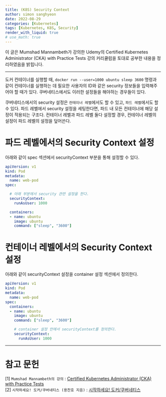 ```yaml
---
title: (K8S) Security Context
author: simon sanghyeon
date: 2022-08-29
categories: [Kubernetes]
tags: [Kubernetes, K8S, Security]
render_with_liquid: true
# use_math: true
---
```

이 글은 Mumshad Mannambeth가 강의한 Udemy의 Certified Kubernetes Administrator (CKA) with Practice Tests 강의 커리큘럼을 토대로 공부한 내용을 정리하였음을 밝힙니다.

---
도커 컨테이너를 실행할 때, `docker run --user=1000 ubuntu sleep 3600` 명령과 같이 컨테이너를 실행하는 데 필요한 사용자의 ID와 같은 security 정보들을 입력해주어야 할 때가 있다. 쿠버네티스에서도 이러한 설정들을 해야하는 경우들이 있다.

쿠버네티스에서의 security 설정은 `컨테이너 레벨`에서도 할 수 있고, `파드 레벨`에서도 할 수 있다. 파드 레벨에서 security 설정을 세팅한다면, 파드 내 모든 컨테이너에 해당 설정이 적용되는 구조다. 컨테이너 레벨과 파드 레벨 둘다 설정할 경우, 컨테이너 레벨의 설정이 파드 레벨의 설정을 덮어쓴다.

# 파드 레벨에서의 Security Context 설정

아래와 같이 spec 섹션에서 securityContext 부분을 통해 설정할 수 있다.

```yaml
apiVersion: v1
kind: Pod
metadata:
  name: web-pod
spec:

  # 아래 부분에서 security 관련 설정을 한다.
  securityContext:
    runAsUser: 1000

  containers:
  - name: ubuntu
    image: ubuntu
    command: ["sleep", "3600"]

```

# 컨테이너 레벨에서의 Security Context 설정

아래와 같이 securityContext 설정을 container 설정 섹션에서 정의한다.

```yaml
apiVersion: v1
kind: Pod
metadata:
  name: web-pod
spec:
  containers:
  - name: ubuntu
    image: ubuntu
    command: ["sleep", "3600"]

    # container 설정 안에서 securityContext를 정의한다.
    securityContext:
      runAsUser: 1000

```

---
# 참고 문헌

[1] `Mumshad Mannambeth의 강의` : [Certified Kubernetes Administrator (CKA) with Practice Tests](https://www.udemy.com/course/certified-kubernetes-administrator-with-practice-tests/)<br>
[2] `시작하세요! 도커/쿠버네티스 (용찬호 지음)` : [시작하세요! 도커/쿠버네티스](http://www.yes24.com/Product/Goods/84927385)<br>
